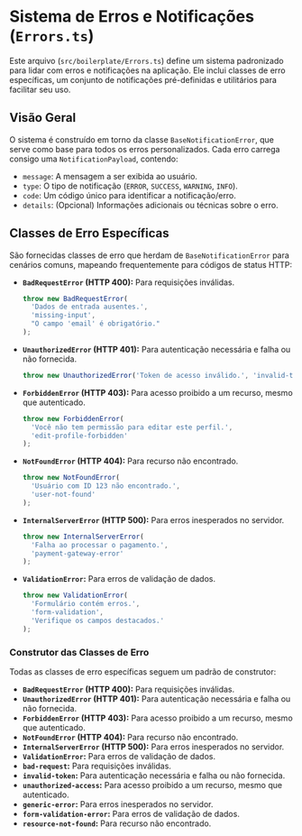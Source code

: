 # Sistema de Erros e Notificações (`Errors.ts`)

Este arquivo (`src/boilerplate/Errors.ts`) define um sistema padronizado para lidar com erros e notificações na aplicação. Ele inclui classes de erro específicas, um conjunto de notificações pré-definidas e utilitários para facilitar seu uso.

## Visão Geral

O sistema é construído em torno da classe `BaseNotificationError`, que serve como base para todos os erros personalizados. Cada erro carrega consigo uma `NotificationPayload`, contendo:

- `message`: A mensagem a ser exibida ao usuário.
- `type`: O tipo de notificação (`ERROR`, `SUCCESS`, `WARNING`, `INFO`).
- `code`: Um código único para identificar a notificação/erro.
- `details`: (Opcional) Informações adicionais ou técnicas sobre o erro.

## Classes de Erro Específicas

São fornecidas classes de erro que herdam de `BaseNotificationError` para cenários comuns, mapeando frequentemente para códigos de status HTTP:

- **`BadRequestError` (HTTP 400):** Para requisições inválidas.
  ```typescript
  throw new BadRequestError(
    'Dados de entrada ausentes.',
    'missing-input',
    "O campo 'email' é obrigatório."
  );
  ```
- **`UnauthorizedError` (HTTP 401):** Para autenticação necessária e falha ou não fornecida.
  ```typescript
  throw new UnauthorizedError('Token de acesso inválido.', 'invalid-token');
  ```
- **`ForbiddenError` (HTTP 403):** Para acesso proibido a um recurso, mesmo que autenticado.
  ```typescript
  throw new ForbiddenError(
    'Você não tem permissão para editar este perfil.',
    'edit-profile-forbidden'
  );
  ```
- **`NotFoundError` (HTTP 404):** Para recurso não encontrado.
  ```typescript
  throw new NotFoundError(
    'Usuário com ID 123 não encontrado.',
    'user-not-found'
  );
  ```
- **`InternalServerError` (HTTP 500):** Para erros inesperados no servidor.
  ```typescript
  throw new InternalServerError(
    'Falha ao processar o pagamento.',
    'payment-gateway-error'
  );
  ```
- **`ValidationError`:** Para erros de validação de dados.
  ```typescript
  throw new ValidationError(
    'Formulário contém erros.',
    'form-validation',
    'Verifique os campos destacados.'
  );
  ```

### Construtor das Classes de Erro

Todas as classes de erro específicas seguem um padrão de construtor:

- **`BadRequestError` (HTTP 400):** Para requisições inválidas.
- **`UnauthorizedError` (HTTP 401):** Para autenticação necessária e falha ou não fornecida.
- **`ForbiddenError` (HTTP 403):** Para acesso proibido a um recurso, mesmo que autenticado.
- **`NotFoundError` (HTTP 404):** Para recurso não encontrado.
- **`InternalServerError` (HTTP 500):** Para erros inesperados no servidor.
- **`ValidationError`:** Para erros de validação de dados.
- **`bad-request`:** Para requisições inválidas.
- **`invalid-token`:** Para autenticação necessária e falha ou não fornecida.
- **`unauthorized-access`:** Para acesso proibido a um recurso, mesmo que autenticado.
- **`generic-error`:** Para erros inesperados no servidor.
- **`form-validation-error`:** Para erros de validação de dados.
- **`resource-not-found`:** Para recurso não encontrado.
